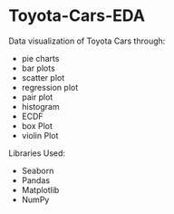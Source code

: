 # Toyota-Cars-EDA
Data visualization of Toyota Cars through:
* pie charts
* bar plots
* scatter plot
* regression plot
* pair plot
* histogram
* ECDF
* box Plot
* violin Plot

Libraries Used:
* Seaborn
* Pandas
* Matplotlib
* NumPy
